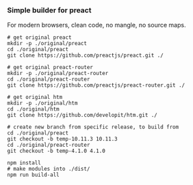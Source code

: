 ### Simple builder for preact
For modern browsers, clean code, no mangle, no source maps.

```shell
# get original preact
mkdir -p ./original/preact
cd ./original/preact
git clone https://github.com/preactjs/preact.git ./

# get original preact-router
mkdir -p ./original/preact-router
cd ./original/preact-router
git clone https://github.com/preactjs/preact-router.git ./

# get original htm
mkdir -p ./original/htm
cd ./original/htm
git clone https://github.com/developit/htm.git ./
```

```shell
# create new branch from specific release, to build from
cd ./original/preact
git checkout -b temp-10.11.3 10.11.3
cd ./original/preact-router
git checkout -b temp-4.1.0 4.1.0
```

```shell
npm install
# make modules into ./dist/
npm run build-all
```
